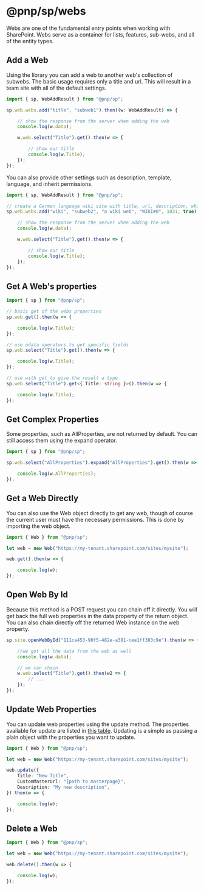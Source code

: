 # @pnp/sp/webs

Webs are one of the fundamental entry points when working with SharePoint. Webs serve as a container for lists, features, sub-webs, and all of the entity types.

## Add a Web

Using the library you can add a web to another web's collection of subwebs. The basic usage requires only a title and url. This will result in a team site with all of the default settings.

```TypeScript
import { sp, WebAddResult } from "@pnp/sp";

sp.web.webs.add("title", "subweb1").then((w: WebAddResult) => {

    // show the response from the server when adding the web
    console.log(w.data);

    w.web.select("Title").get().then(w => {

        // show our title
        console.log(w.Title);
    });
});
```
You can also provide other settings such as description, template, language, and inherit permissions.

```TypeScript
import { sp, WebAddResult } from "@pnp/sp";

// create a German language wiki site with title, url, description, which inherits permissions
sp.web.webs.add("wiki", "subweb2", "a wiki web", "WIKI#0", 1031, true).then((w: WebAddResult) => {

    // show the response from the server when adding the web
    console.log(w.data);

    w.web.select("Title").get().then(w => {

        // show our title
        console.log(w.Title);
    });
});
```

## Get A Web's properties

```TypeScript
import { sp } from "@pnp/sp";

// basic get of the webs properties
sp.web.get().then(w => {

    console.log(w.Title);
});

// use odata operators to get specific fields
sp.web.select("Title").get().then(w => {

    console.log(w.Title);
});

// use with get to give the result a type
sp.web.select("Title").get<{ Title: string }>().then(w => {

    console.log(w.Title);
});
```

## Get Complex Properties

Some properties, such as AllProperties, are not returned by default. You can still access them using the expand operator.

```TypeScript
import { sp } from "@pnp/sp";

sp.web.select("AllProperties").expand("AllProperties").get().then(w => {

    console.log(w.AllProperties);
});
```

## Get a Web Directly

You can also use the Web object directly to get any web, though of course the current user must have the necessary permissions. This is done by importing the web object.

```TypeScript
import { Web } from "@pnp/sp";

let web = new Web("https://my-tenant.sharepoint.com/sites/mysite");

web.get().then(w => {

    console.log(w);
});
```

## Open Web By Id

Because this method is a POST request you can chain off it directly. You will get back the full web properties in the data property of the return object. You can also chain directly off the returned Web instance on the web property.

```TypeScript
sp.site.openWebById("111ca453-90f5-482e-a381-cee1ff383c9e").then(w => {

    //we got all the data from the web as well
    console.log(w.data);

    // we can chain
    w.web.select("Title").get().then(w2 => {
        // ...
    });
});
```

## Update Web Properties

You can update web properties using the update method. The properties available for update are listed in [this table](https://msdn.microsoft.com/en-us/library/office/dn499819.aspx#bk_WebProperties). Updating is a simple as passing a plain object with the properties you want to update.

```TypeScript
import { Web } from "@pnp/sp";

let web = new Web("https://my-tenant.sharepoint.com/sites/mysite");

web.update({
    Title: "New Title",
    CustomMasterUrl: "{path to masterpage}",
    Description: "My new description",
}).then(w => {

    console.log(w);
});
```

## Delete a Web

```TypeScript
import { Web } from "@pnp/sp";

let web = new Web("https://my-tenant.sharepoint.com/sites/mysite");

web.delete().then(w => {

    console.log(w);
});
```
